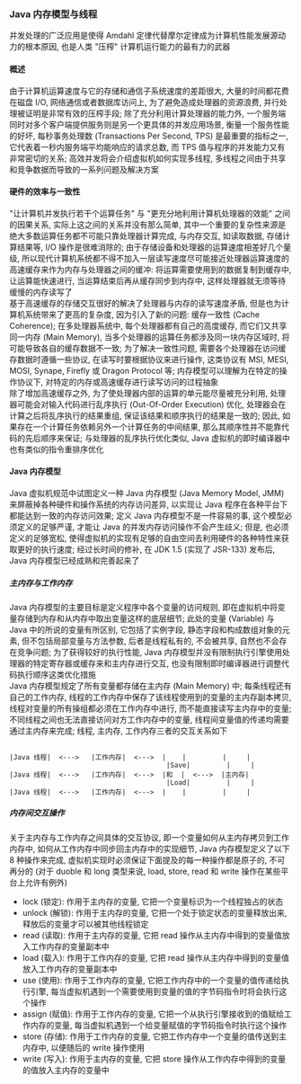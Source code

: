 ### Java 内存模型与线程
并发处理的广泛应用是使得 Amdahl 定律代替摩尔定律成为计算机性能发展源动力的根本原因, 也是人类 "压榨" 计算机运行能力的最有力的武器

#### 概述
由于计算机运算速度与它的存储和通信子系统速度的差距很大, 大量的时间都花费在磁盘 I/O, 网络通信或者数据库访问上, 为了避免造成处理器的资源浪费, 并行处理被证明是非常有效的压榨手段; 除了充分利用计算处理器的能力外, 一个服务端同时对多个客户端提供服务则是另一个更具体的并发应用场景, 衡量一个服务性能的好坏, 每秒事务处理数 (Transactions Per Second, TPS) 是最重要的指标之一, 它代表着一秒内服务端平均能响应的请求总数, 而 TPS 值与程序的并发能力又有非常密切的关系; 高效并发将会介绍虚拟机如何实现多线程, 多线程之间由于共享和竞争数据而导致的一系列问题及解决方案

#### 硬件的效率与一致性
"让计算机并发执行若干个运算任务" 与 "更充分地利用计算机处理器的效能" 之间的因果关系, 实际上这之间的关系并没有那么简单, 其中一个重要的复杂性来源是绝大多数运算任务都不可能只靠处理器计算完成, 与内存交互, 如读取数据, 存储计算结果等, I/O 操作是很难消除的; 由于存储设备和处理器的运算速度相差好几个量级, 所以现代计算机系统都不得不加入一层读写速度尽可能接近处理器运算速度的高速缓存来作为内存与处理器之间的缓冲: 将运算需要使用到的数据复制到缓存中, 让运算能快速进行, 当运算结束后再从缓存同步到内存中, 这样处理器就无须等待缓慢的内存读写了  
基于高速缓存的存储交互很好的解决了处理器与内存的读写速度矛盾, 但是也为计算机系统带来了更高的复杂度, 因为引入了新的问题: 缓存一致性 (Cache Coherence); 在多处理器系统中, 每个处理器都有自己的高度缓存, 而它们又共享同一内存 (Main Memory), 当多个处理器的运算任务都涉及同一块内存区域时, 将可能导致各自的缓存数据不一致; 为了解决一致性问题, 需要各个处理器在访问缓存数据时遵循一些协议, 在读写时要根据协议来进行操作, 这类协议有 MSI, MESI, MOSI, Synape, Firefly 或 Dragon Protocol 等; 内存模型可以理解为在特定的操作协议下, 对特定的内存或高速缓存进行读写访问的过程抽象  
除了增加高速缓存之外, 为了使处理器内部的运算的单元能尽量被充分利用, 处理器可能会对输入代码进行乱序执行 (Out-Of-Order Execution) 优化, 处理器会在计算之后将乱序执行的结果重组, 保证该结果和顺序执行的结果是一致的; 因此, 如果存在一个计算任务依赖另外一个计算任务的中间结果, 那么其顺序性并不能靠代码的先后顺序来保证; 与处理器的乱序执行优化类似, Java 虚拟机的即时编译器中也有类似的指令重排序优化

#### Java 内存模型
Java 虚拟机规范中试图定义一种 Java 内存模型 (Java Memory Model, JMM) 来屏蔽掉各种硬件和操作系统的内存访问差异, 以实现让 Java 程序在各种平台下都能达到一致的内存访问效果; 定义 Java 内存模型不是一件容易的事, 这个模型必须定义的足够严谨, 才能让 Java 的并发内存访问操作不会产生歧义; 但是, 也必须定义的足够宽松, 使得虚拟机的实现有足够的自由空间去利用硬件的各种特性来获取更好的执行速度; 经过长时间的修补, 在 JDK 1.5 (实现了 JSR-133) 发布后, Java 内存模型已经成熟和完善起来了

##### 主内存与工作内存
Java 内存模型的主要目标是定义程序中各个变量的访问规则, 即在虚拟机中将变量存储到内存和从内存中取出变量这样的底层细节; 此处的变量 (Variable) 与 Java 中的所说的变量有所区别, 它包括了实例字段, 静态字段和构成数组对象的元素, 但不包括局部变量与方法参数, 后者是线程私有的, 不会被共享, 自然也不会存在竞争问题; 为了获得较好的执行性能, Java 内存模型并没有限制执行引擎使用处理器的特定寄存器或缓存来和主内存进行交互, 也没有限制即时编译器进行调整代码执行顺序这类优化措施  
Java 内存模型规定了所有变量都存储在主内存 (Main Memory) 中; 每条线程还有自己的工作内存, 线程的工作内存中保存了该线程使用到的变量的主内存副本拷贝, 线程对变量的所有操组都必须在工作内存中进行, 而不能直接读写主内存中的变量; 不同线程之间也无法直接访问对方工作内存中的变量, 线程间变量值的传递均需要通过主内存来完成; 线程, 主内存, 工作内存三者的交互关系如下
```

|Java 线程|  <--->   |工作内存|  <--->  |    |         |     |
                                       |Save|         |     |
|Java 线程|  <--->   |工作内存|  <--->  |和  |  <--->  |主内存|
                                       |Load|         |     |
|Java 线程|  <--->   |工作内存|  <--->  |    |         |     |

```

##### 内存间交互操作
关于主内存与工作内存之间具体的交互协议, 即一个变量如何从主内存拷贝到工作内存中, 如何从工作内存中同步回主内存中的实现细节, Java 内存模型定义了以下 8 种操作来完成, 虚拟机实现时必须保证下面提及的每一种操作都是原子的, 不可再分的 (对于 duoble 和 long 类型来说, load, store, read 和 write 操作在某些平台上允许有例外)
- lock (锁定): 作用于主内存的变量, 它把一个变量标识为一个线程独占的状态
- unlock (解锁): 作用于主内存的变量, 它把一个处于锁定状态的变量释放出来, 释放后的变量才可以被其他线程锁定
- read (读取): 作用于主内存的变量, 它把 read 操作从主内存中得到的变量值放入工作内存的变量副本中
- load (载入): 作用于工作内存的变量, 它把 read 操作从主内存中得到的变量值放入工作内存的变量副本中
- use (使用): 作用于工作内存的变量, 它把工作内存中的一个变量的值传递给执行引擎, 每当虚拟机遇到一个需要使用到变量的值的字节码指令时将会执行这个操作
- assign (赋值): 作用于工作内存的变量, 它把一个从执行引擎接收到的值赋给工作内存的变量, 每当虚拟机遇到一个给变量赋值的字节码指令时执行这个操作
- store (存储): 作用于工作内存的变量, 它把工作内存中一个变量的值传送到主内存中, 以便随后的 write 操作使用
- write (写入): 作用于主内存的变量, 它把 store 操作从工作内存中得到的变量的值放入主内存的变量中
